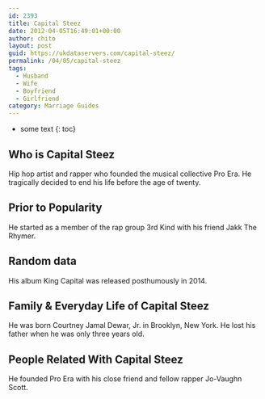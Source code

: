 ```yaml
---
id: 2393
title: Capital Steez
date: 2012-04-05T16:49:01+00:00
author: chito
layout: post
guid: https://ukdataservers.com/capital-steez/
permalink: /04/05/capital-steez
tags:
  - Husband
  - Wife
  - Boyfriend
  - Girlfriend
category: Marriage Guides
---
```


* some text
{: toc}


## Who is  Capital Steez
                  
                  
                  
Hip hop artist and rapper who founded the musical collective Pro Era. He tragically decided to end his life before the age of twenty.
                  
                
                
                
## Prior to Popularity 
                  
                  
                  
He started as a member of the rap group 3rd Kind with his friend Jakk The Rhymer.
                  
                
                
                
## Random data 
                  
                  
                  
His album King Capital was released posthumously in 2014.
                  
                
                
                
## Family & Everyday Life of Capital Steez
                  
                  
                  
He was born Courtney Jamal Dewar, Jr. in Brooklyn, New York. He lost his father when he was only three years old.
                  
                
                
                
## People Related With  Capital Steez
                  
                  
                  
He founded Pro Era with his close friend and fellow rapper Jo-Vaughn Scott.
                  
                
              
            
          
          
          
    
    
  
